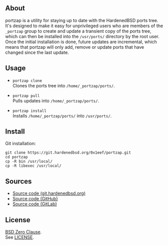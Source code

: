 ## About

portzap is a utility for staying up to date with the
HardenedBSD ports tree. It's designed to make it easy
for unprivileged users who are members of the `_portzap`
group to create and update a transient copy of the ports
tree, which can then be installed into the `/usr/ports/`
directory by the root user. Once the initial installation
is done, future updates are incremental, which means that
portzap will only add, remove or update ports that have
changed since the last update.

## Usage

* `portzap clone` <br>
  Clones the ports tree into `/home/_portzap/ports/`.

* `portzap pull` <br>
  Pulls updates into `/home/_portzap/ports/`.

* `portzap install` <br>
  Installs `/home/_portzap/ports/` into `/usr/ports/`. <br>

## Install

Git installation:

```
git clone https://git.hardenedbsd.org/0x1eef/portzap.git
cd portzap
cp -R bin /usr/local/
cp -R libexec /usr/local/
```

## Sources

* [Source code (git.hardenedbsd.org)](https://git.hardenedbsd.org/0x1eef/portzap)
* [Source code (GitHub)](https://github.com/0x1eef/portzap)
* [Source code (GitLab)](https://gitlab.com/0x1eef/portzap)

## License

[BSD Zero Clause](https://choosealicense.com/licenses/0bsd/). <br>
See [LICENSE](./LICENSE).
